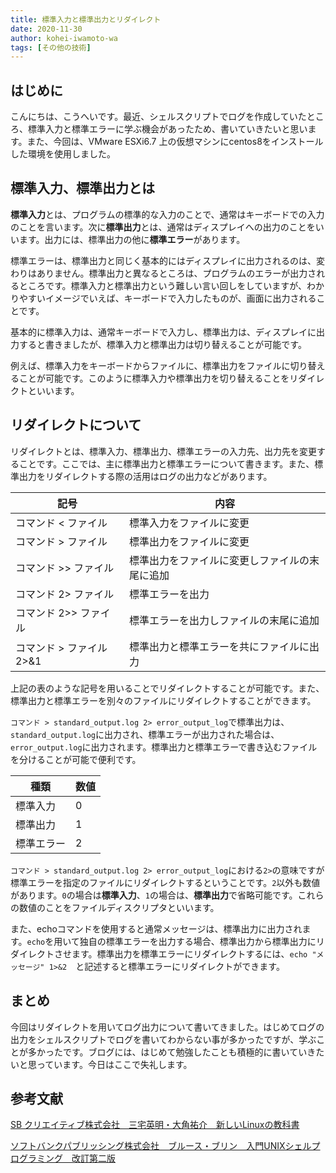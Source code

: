```yaml
---
title: 標準入力と標準出力とリダイレクト
date: 2020-11-30
author: kohei-iwamoto-wa
tags: [その他の技術]
---
```


## はじめに

こんにちは、こうへいです。最近、シェルスクリプトでログを作成していたところ、標準入力と標準エラーに学ぶ機会があったため、書いていきたいと思います。また、今回は、VMware ESXi6.7 上の仮想マシンにcentos8をインストールした環境を使用しました。

## 標準入力、標準出力とは

**標準入力**とは、プログラムの標準的な入力のことで、通常はキーボードでの入力のことを言います。次に**標準出力**とは、通常はディスプレイへの出力のことをいいます。出力には、標準出力の他に**標準エラー**があります。

標準エラーは、標準出力と同じく基本的にはディスプレイに出力されるのは、変わりはありません。標準出力と異なるところは、プログラムのエラーが出力されるところです。標準入力と標準出力という難しい言い回しをしていますが、わかりやすいイメージでいえば、キーボードで入力したものが、画面に出力されることです。

基本的に標準入力は、通常キーボードで入力し、標準出力は、ディスプレイに出力すると書きましたが、標準入力と標準出力は切り替えることが可能です。

例えば、標準入力をキーボードからファイルに、標準出力をファイルに切り替えることが可能です。このように標準入力や標準出力を切り替えることをリダイレクトといいます。

## リダイレクトについて

リダイレクトとは、標準入力、標準出力、標準エラーの入力先、出力先を変更することです。ここでは、主に標準出力と標準エラーについて書きます。また、標準出力をリダイレクトする際の活用はログの出力などがあります。

|  記号  |  内容  |
| ---- | ---- |
| コマンド < ファイル | 標準入力をファイルに変更 |
| コマンド > ファイル　| 標準出力をファイルに変更 |
| コマンド >> ファイル | 標準出力をファイルに変更しファイルの末尾に追加 |
| コマンド 2> ファイル | 標準エラーを出力 |
| コマンド 2>> ファイル | 標準エラーを出力しファイルの末尾に追加 |
| コマンド > ファイル 2>&1 | 標準出力と標準エラーを共にファイルに出力 |

上記の表のような記号を用いることでリダイレクトすることが可能です。また、標準出力と標準エラーを別々のファイルにリダイレクトすることができます。

`コマンド > standard_output.log 2> error_output_log`で標準出力は、`standard_output.log`に出力され、標準エラーが出力された場合は、`error_output.log`に出力されます。標準出力と標準エラーで書き込むファイルを分けることが可能で便利です。

|  種類 | 数値 |
| ---- | ---- |
|  標準入力　| 0 |
| 標準出力 | 1 |
| 標準エラー | 2 |

`コマンド > standard_output.log 2> error_output_log`における`2>`の意味ですが標準エラーを指定のファイルにリダイレクトするということです。`2`以外も数値があります。`0`の場合は**標準入力**、`1`の場合は、**標準出力**で省略可能です。これらの数値のことをファイルディスクリプタといいます。

また、echoコマンドを使用すると通常メッセージは、標準出力に出力されます。`echo`を用いて独自の標準エラーを出力する場合、標準出力から標準出力にリダイレクトさせます。標準出力を標準エラーにリダイレクトするには、`echo "メッセージ" 1>&2`　と記述すると標準エラーにリダイレクトができます。

## まとめ

今回はリダイレクトを用いてログ出力について書いてきました。はじめてログの出力をシェルスクリプトでログを書いてわからない事が多かったですが、学ぶことが多かったです。ブログには、はじめて勉強したことも積極的に書いていきたいと思っています。今日はここで失礼します。

## 参考文献
[SB クリエイティブ株式会社　三宅英明・大角祐介　新しいLinuxの教科書](https://www.amazon.co.jp/%E6%96%B0%E3%81%97%E3%81%84Linux%E3%81%AE%E6%95%99%E7%A7%91%E6%9B%B8-%E4%B8%89%E5%AE%85-%E8%8B%B1%E6%98%8E/dp/4797380942)

[ソフトバンクパブリッシング株式会社　ブルース・ブリン　入門UNIXシェルプログラミング　改訂第二版](https://www.amazon.co.jp/%E5%85%A5%E9%96%80UNIX%E3%82%B7%E3%82%A7%E3%83%AB%E3%83%97%E3%83%AD%E3%82%B0%E3%83%A9%E3%83%9F%E3%83%B3%E3%82%B0%E2%80%95%E3%82%B7%E3%82%A7%E3%83%AB%E3%81%AE%E5%9F%BA%E7%A4%8E%E3%81%8B%E3%82%89%E5%AD%A6%E3%81%B6UNIX%E3%81%AE%E4%B8%96%E7%95%8C-%E3%83%96%E3%83%AB%E3%83%BC%E3%82%B9%E3%83%BB%E3%83%96%E3%83%AA%E3%83%B3/dp/4797321946)
